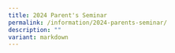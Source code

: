 ```yaml
---
title: 2024 Parent's Seminar
permalink: /information/2024-parents-seminar/
description: ""
variant: markdown
---
```

